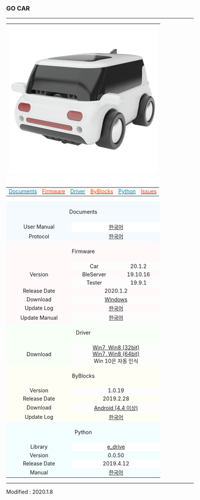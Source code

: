 ### GO CAR

---

<div align="center">
    <table>
        <tr>
            <td colspan="3">
                <div align="center">
                    <img src="/assets/images/products/e_drive.jpg" alt="e_drive">
                </div>
            </td>
        </tr>
        <tr>
            <td colspan="3" style="background-color:#FFFFFF; padding: 15px 0px 0px 0px;">
            <table>
                <tr>
                    <td style="background-color:#F5FAFF"><a href="#Documents"><span style="color:#0489B1">Documents</span></a></td>
                    <td style="background-color:#FFF9FA"><a href="#Firmware"><span style="color:#FF4000">Firmware</span></a></td>
                    <td style="background-color:#F7FFF7"><a href="#Driver"><span style="color:#0489B1">Driver</span></a></td>
                    <td style="background-color:#FFFEF5"><a href="#ByBlocks"><span style="color:#FF4000">ByBlocks</span></a></td>
                    <td style="background-color:#F2FEFF"><a href="#Python"><span style="color:#0489B1">Python</span></a></td>
                    <td style="background-color:#F5FAFF"><a href="https://github.com/BYROBOT/drone7/issues/" target="_blank"><span style="color:#FF4000">Issues</span></a></td>
                </tr>
            </table>
            </td>
        </tr>
        <!-- Documents -->
        <tr>
            <td colspan="3" style="background-color:#F5FAFF"><div align="center"><a name="Documents"></a>&nbsp;<br>Documents<br>&nbsp;</div></td>
        </tr>
        <tr>
            <td style="background-color:#F5FAFF"><div align="center">User Manual</div></td>
            <td colspan="2" style="background-color:#FFFFFF"><div align="center"><a href="/documents/kr/products/e_drive/manual/user/">한국어</a></div></td>
        </tr>
        <tr style="background-color:#F5FAFF">
            <td><div align="center">Protocol</div></td>
            <td colspan="2"><div align="center"><a href="/documents/kr/products/e_drive/protocol/">한국어</a></div></td>
        </tr>
        <!-- Firmware -->
        <tr>
            <td colspan="3" style="background-color:#FFF9FA"><div align="center"><a name="Firmware"></a>&nbsp;<br>Firmware<br>&nbsp;</div></td>
        </tr>
        <tr>
            <td rowspan="3" style="background-color:#FFF9FA"><div align="center">Version</div></td>
            <td><div align="center">Car</div></td>
            <td><div align="center">20.1.2</div></td>
        </tr>
        <tr style="background-color:#FFF9FA">
            <td><div align="center">BleServer</div></td>
            <td><div align="center">19.10.16</div></td>
        </tr>
        <tr>
            <td><div align="center">Tester</div></td>
            <td><div align="center">19.9.1</div></td>
        </tr>
        <tr style="background-color:#FFF9FA">
            <td><div align="center">Release Date</div></td>
            <td colspan="2"><div align="center">2020.1.2</div></td>
        </tr>
        <tr>
            <td style="background-color:#FFF9FA"><div align="center">Download</div></td>
            <td colspan="2"><div align="center"><a href="https://drive.google.com/open?id=1mOKWhJ9oUCj1C14aO3CuIpph-YWxiJUR" target="_blank">Windows</a></div></td>
        </tr>
        <tr style="background-color:#FFF9FA">
            <td><div align="center">Update Log</div></td>
            <td colspan="2"><div align="center"><a href="/documents/kr/products/e_drive/log/updates/firmware/">한국어</a></div></td>
        </tr>
        <tr>
            <td style="background-color:#FFF9FA"><div align="center">Update Manual</div></td>
            <td colspan="2">
                <div align="center">
                    <a href="/documents/kr/products/e_drive/manual/update/drone4autoupdaterlight/">한국어</a>
                </div>
            </td>
        </tr>
        <!-- Driver -->
        <tr>
            <td colspan="3" style="background-color:#F7FFF7"><div align="center"><a name="Driver"></a>&nbsp;<br>Driver<br>&nbsp;</div></td>
        </tr>
        <tr>
            <td style="background-color:#F7FFF7">
                <div align="center">Download</div>
            </td>
            <td colspan="2">
                <div align="center"><a href="https://drive.google.com/open?id=1HisAPi3nipnnyuFklNXiKn46cV_5P0iy" target="_blank">Win7, Win8 (32bit)</a></div>
                <div align="center"><a href="https://drive.google.com/open?id=1Cm7fIt9XAi-dUNnqxVblNriL8oVfqekg" target="_blank">Win7, Win8 (64bit)</a></div>
                <div align="center">Win 10은 자동 인식</div>
            </td>
        </tr>
        <!-- ByBlocks -->
        <tr>
            <td colspan="3" style="background-color:#FFFEF5"><div align="center"><a name="ByBlocks"></a>&nbsp;<br>ByBlocks<br>&nbsp;</div></td>
        </tr>
        <tr>
            <td style="background-color:#FFFEF5"><div align="center">Version</div></td>
            <td colspan="2"><div align="center">1.0.19</div></td>
        </tr>
        <tr style="background-color:#FFFEF5">
            <td><div align="center">Release Date</div></td>
            <td colspan="2"><div align="center">2019.2.28</div></td>
        </tr>
        <tr>
            <td style="background-color:#FFFEF5">
                <div align="center">Download</div>
            </td>
            <td colspan="2">
                <div align="center"><a href="https://s3.ap-northeast-2.amazonaws.com/byrobot/byblocks-edrone_1.0.19.apk" target="_blank">Android (4.4 이상)</a></div>
            </td>
        </tr>
        <tr style="background-color:#FFFEF5">
            <td><div align="center">Update Log</div></td>
            <td colspan="2"><div align="center"><a href="/documents/kr/products/e_drive/log/updates/byblocks/">한국어</a></div></td>
        </tr>
        <!-- Python -->
        <tr>
            <td colspan="3" style="background-color:#F2FEFF"><div align="center"><a name="Python"></a>&nbsp;<br>Python<br>&nbsp;</div></td>
        </tr>
        <tr>
            <td style="background-color:#F2FEFF"><div align="center">Library</div></td>
            <td colspan="2" style="background-color:#FFFFFF"><div align="center"><a href="https://pypi.python.org/pypi/e_drive" target="_blank">e_drive</a></div></td>
        </tr>
        <tr style="background-color:#F2FEFF">
            <td><div align="center">Version</div></td>
            <td colspan="2"><div align="center">0.0.50</div></td>
        </tr>
        <tr>
            <td style="background-color:#F2FEFF"><div align="center">Release Date</div></td>
            <td colspan="2" style="background-color:#FFFFFF"><div align="center">2019.4.12</div></td>
        </tr>
        <tr style="background-color:#F2FEFF">
            <td><div align="center">Manual</div></td>
            <td colspan="2"><div align="center"><a href="/documents/kr/products/e_drive/library/python/e_drive/">한국어</a></div></td>
        </tr>
    </table>
</div>

---

Modified : 2020.1.8
